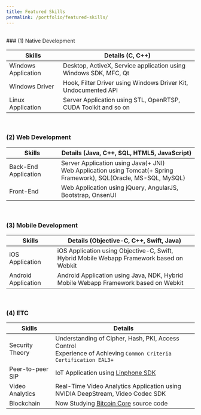 ```yaml
---
title: Featured Skills
permalink: /portfolio/featured-skills/
---
```

<br/>
### (1) Native Development

| Skills               | Details (C, C++)                                                 |
| -------------------- | ---------------------------------------------------------------- |
| Windows Application  | Desktop, ActiveX, Service application using Windows SDK, MFC, Qt |
| Windows Driver       | Hook, Filter Driver using Windows Driver Kit, Undocumented API   |
| Linux Application    | Server Application using STL, OpenRTSP, CUDA Toolkit and so on   |

<br/>

### (2) Web Development

| Skills               | Details (Java, C++, SQL, HTML5, JavaScript)                                                                            |
| -------------------- | ---------------------------------------------------------------------------------------------------------------------- |
| Back-End Application | Server Application using Java(+ JNI)<br/> Web Application using Tomcat(+ Spring Framework), SQL(Oracle, MS-SQL, MySQL) |
| Front-End            | Web Application using jQuery, AngularJS, Bootstrap, OnsenUI                                                            |

<br/>

### (3) Mobile Development

| Skills               | Details (Objective-C, C++, Swift, Java)                                                  |
| -------------------- | ---------------------------------------------------------------------------------------- |
| iOS Application      | iOS Application using Objective-C, Swift, Hybrid Mobile Webapp Framework based on Webkit |
| Android Application  | Android Application using Java, NDK, Hybrid Mobile Webapp Framework based on Webkit      |

<br/>

### (4) ETC

| Skills               | Details                                                                                                               |
| -------------------- | --------------------------------------------------------------------------------------------------------------------- |
| Security Theory      | Understanding of Cipher, Hash, PKI, Access Control<br/> Experience of Achieving `Common Criteria Certification EAL3+` |
| Peer-to-peer SIP     | IoT Application using [Linphone SDK](http://linphone.org/technical-corner/liblinphone/overview)                       |
| Video Analytics      | Real-Time Video Analytics Application using NVIDIA DeepStream, Video Codec SDK                                        |
| Blockchain           | Now Studying [Bitcoin Core](https://github.com/bitcoin/bitcoin) source code                                           |
